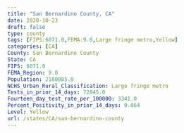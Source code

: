 ```yaml
---
title: "San Bernardino County, CA"
date: 2020-10-23
draft: false
type: county
tags: [FIPS:6071.0,FEMA:9.0,Large fringe metro,Yellow]
categories: [CA]
County: San Bernardino County
State: CA
FIPS: 6071.0
FEMA_Region: 9.0
Population: 2180085.0
NCHS_Urban_Rural_Classification: Large fringe metro
Tests_in_prior_14_days: 72845.0
Fourteen_day_test_rate_per_100000: 3341.0
Percent_Positivity_in_prior_14_days: 0.064
Level: Yellow
url: /states/CA/san-bernardino-county
---
```



